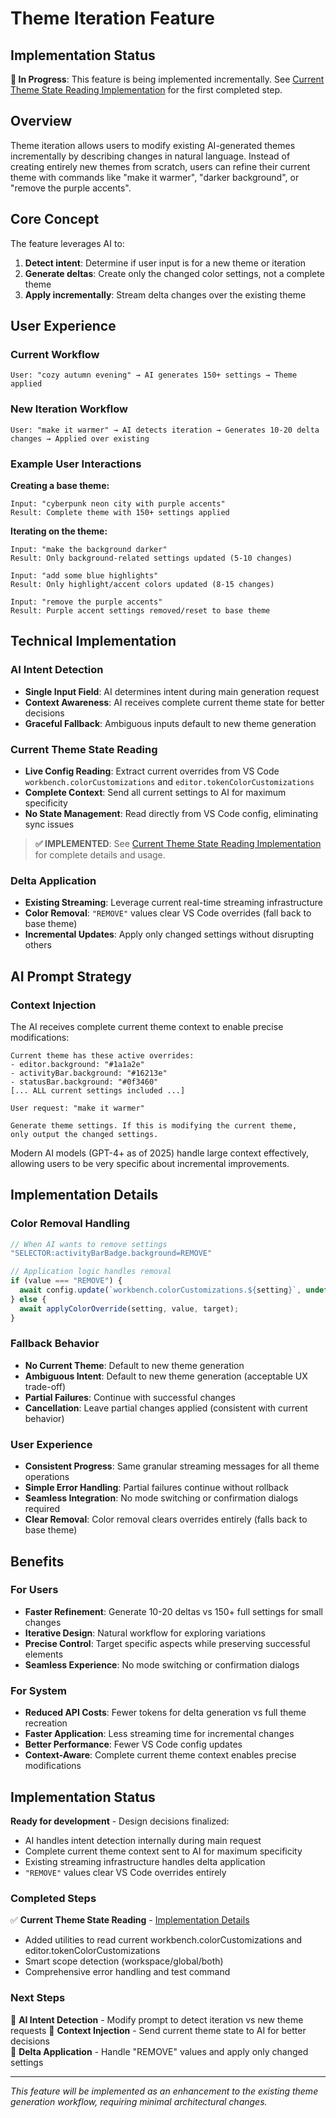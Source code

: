 # Theme Iteration Feature

## Implementation Status

**🚧 In Progress**: This feature is being implemented incrementally. See [Current Theme State Reading Implementation](CURRENT_THEME_STATE.md) for the first completed step.

## Overview

Theme iteration allows users to modify existing AI-generated themes incrementally by describing changes in natural language. Instead of creating entirely new themes from scratch, users can refine their current theme with commands like "make it warmer", "darker background", or "remove the purple accents".

## Core Concept

The feature leverages AI to:
1. **Detect intent**: Determine if user input is for a new theme or iteration
2. **Generate deltas**: Create only the changed color settings, not a complete theme  
3. **Apply incrementally**: Stream delta changes over the existing theme

## User Experience

### Current Workflow
```
User: "cozy autumn evening" → AI generates 150+ settings → Theme applied
```

### New Iteration Workflow  
```
User: "make it warmer" → AI detects iteration → Generates 10-20 delta changes → Applied over existing
```

### Example User Interactions

**Creating a base theme:**
```
Input: "cyberpunk neon city with purple accents"
Result: Complete theme with 150+ settings applied
```

**Iterating on the theme:**
```
Input: "make the background darker"
Result: Only background-related settings updated (5-10 changes)

Input: "add some blue highlights" 
Result: Only highlight/accent colors updated (8-15 changes)

Input: "remove the purple accents"
Result: Purple accent settings removed/reset to base theme
```

## Technical Implementation

### AI Intent Detection
- **Single Input Field**: AI determines intent during main generation request
- **Context Awareness**: AI receives complete current theme state for better decisions  
- **Graceful Fallback**: Ambiguous inputs default to new theme generation

### Current Theme State Reading
- **Live Config Reading**: Extract current overrides from VS Code `workbench.colorCustomizations` and `editor.tokenColorCustomizations`
- **Complete Context**: Send all current settings to AI for maximum specificity
- **No State Management**: Read directly from VS Code config, eliminating sync issues

> **✅ IMPLEMENTED**: See [Current Theme State Reading Implementation](CURRENT_THEME_STATE.md) for complete details and usage.

### Delta Application
- **Existing Streaming**: Leverage current real-time streaming infrastructure
- **Color Removal**: `"REMOVE"` values clear VS Code overrides (fall back to base theme)
- **Incremental Updates**: Apply only changed settings without disrupting others

## AI Prompt Strategy

### Context Injection
The AI receives complete current theme context to enable precise modifications:

```
Current theme has these active overrides:
- editor.background: "#1a1a2e"  
- activityBar.background: "#16213e"
- statusBar.background: "#0f3460"
[... ALL current settings included ...]

User request: "make it warmer"

Generate theme settings. If this is modifying the current theme, 
only output the changed settings.
```

Modern AI models (GPT-4+ as of 2025) handle large context effectively, allowing users to be very specific about incremental improvements.

## Implementation Details

### Color Removal Handling
```typescript
// When AI wants to remove settings
"SELECTOR:activityBarBadge.background=REMOVE"

// Application logic handles removal
if (value === "REMOVE") {
  await config.update(`workbench.colorCustomizations.${setting}`, undefined, target);
} else {
  await applyColorOverride(setting, value, target);
}
```

### Fallback Behavior
- **No Current Theme**: Default to new theme generation
- **Ambiguous Intent**: Default to new theme generation (acceptable UX trade-off)
- **Partial Failures**: Continue with successful changes  
- **Cancellation**: Leave partial changes applied (consistent with current behavior)

### User Experience
- **Consistent Progress**: Same granular streaming messages for all theme operations
- **Simple Error Handling**: Partial failures continue without rollback
- **Seamless Integration**: No mode switching or confirmation dialogs required
- **Clear Removal**: Color removal clears overrides entirely (falls back to base theme)

## Benefits

### For Users
- **Faster Refinement**: Generate 10-20 deltas vs 150+ full settings for small changes
- **Iterative Design**: Natural workflow for exploring variations  
- **Precise Control**: Target specific aspects while preserving successful elements
- **Seamless Experience**: No mode switching or confirmation dialogs

### For System
- **Reduced API Costs**: Fewer tokens for delta generation vs full theme recreation
- **Faster Application**: Less streaming time for incremental changes
- **Better Performance**: Fewer VS Code config updates
- **Context-Aware**: Complete current theme context enables precise modifications

## Implementation Status

**Ready for development** - Design decisions finalized:
- AI handles intent detection internally during main request
- Complete current theme context sent to AI for maximum specificity  
- Existing streaming infrastructure handles delta application
- `"REMOVE"` values clear VS Code overrides entirely

### Completed Steps
✅ **Current Theme State Reading** - [Implementation Details](CURRENT_THEME_STATE.md)
- Added utilities to read current workbench.colorCustomizations and editor.tokenColorCustomizations
- Smart scope detection (workspace/global/both)
- Comprehensive error handling and test command

### Next Steps
🔲 **AI Intent Detection** - Modify prompt to detect iteration vs new theme requests
🔲 **Context Injection** - Send current theme state to AI for better decisions  
🔲 **Delta Application** - Handle "REMOVE" values and apply only changed settings

---

*This feature will be implemented as an enhancement to the existing theme generation workflow, requiring minimal architectural changes.*
